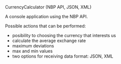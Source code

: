 CurrencyCalculator (NBP API, JSON, XML)

A console application using the NBP API.

Possible actions that can be performed:

- posibility to choosing the currency that interests us
- calculate the average exchange rate
- maximum deviations
- max and min values
- two options for receiving data format: JSON, XML 
